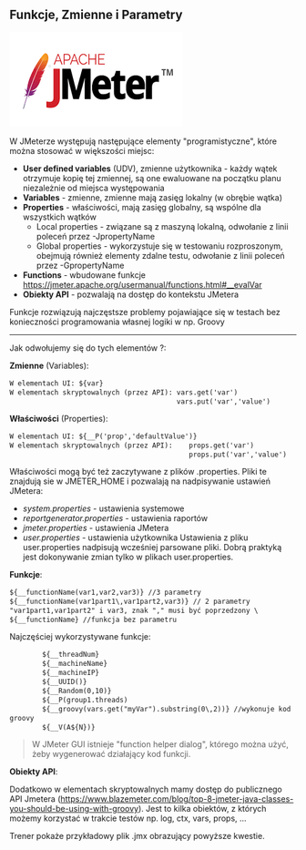 ## Funkcje, Zmienne i Parametry

![groovy](../img/jmeter.png)

W JMeterze występują następujące elementy "programistyczne", które można stosować w większości miejsc:

   - **User defined variables** (UDV), zmienne użytkownika - każdy wątek otrzymuje kopię tej zmiennej, są one ewaluowane na początku planu niezależnie od miejsca występowania
   - **Variables** - zmienne, zmienne mają zasięg lokalny (w obrębie wątka)
   - **Properties** - właściwości, mają zasięg globalny, są wspólne dla wszystkich wątków
        - Local properties - związane są z maszyną lokalną, odwołanie z linii poleceń przez -JpropertyName
        - Global properties - wykorzystuje się w testowaniu rozproszonym, obejmują również elementy zdalne testu, odwołanie z linii poleceń przez -GpropertyName     
   - **Functions** - wbudowane funkcje https://jmeter.apache.org/usermanual/functions.html#__evalVar
   - **Obiekty API** - pozwalają na dostęp do kontekstu JMetera
 
 Funkcje rozwiązują najczęstsze problemy pojawiające się w testach bez konieczności programowania własnej logiki w np. Groovy
  
---

Jak odwołujemy się do tych elementów ?:

**Zmienne** (Variables):
    
    W elementach UI: ${var}
    W elementach skryptowalnych (przez API): vars.get('var')
                                             vars.put('var','value') 
**Właściwości** (Properties):

    W elementach UI: ${__P('prop','defaultValue')}
    W elementach skryptowalnych (przez API):    props.get('var')
                                                props.put('var','value') 
        
Właściwości mogą być też zaczytywane z plików .properties. Pliki te znajdują sie w JMETER_HOME i pozwalają na nadpisywanie ustawień JMetera:
- _system.properties_ - ustawienia systemowe
- _reportgenerator.properties_ - ustawienia raportów
- _jmeter.properties_ - ustawienia JMetera
- _user.properties_ - ustawienia użytkownika
Ustawienia z pliku user.properties nadpisują wcześniej parsowane pliki. Dobrą praktyką jest dokonywanie zmian tylko w plikach user.properties.
    
**Funkcje**:

    ${__functionName(var1,var2,var3)} //3 parametry
    ${__functionName(var1part1\,var1part2,var3)} // 2 parametry "var1part1,var1part2" i var3, znak "," musi być poprzedzony \
    ${__functionName} //funkcja bez parametru

 Najczęściej wykorzystywane funkcje:
 
            ${__threadNum}
            ${__machineName}
            ${__machineIP}
            ${__UUID()}
            ${__Random(0,10)}
            ${__P(group1.threads)
            ${__groovy(vars.get("myVar").substring(0\,2))} //wykonuje kod groovy
            ${__V(A${N})}
 
 > W JMeter GUI istnieje "function helper dialog", którego można użyć, żeby wygenerować działający kod funkcji.
 
**Obiekty API**:

Dodatkowo w elementach skryptowalnych mamy dostęp do publicznego API Jmetera (https://www.blazemeter.com/blog/top-8-jmeter-java-classes-you-should-be-using-with-groovy).
Jest to kilka obiektów, z których możemy korzystać w trakcie testów np. log, ctx, vars, props, ...

Trener pokaże przykładowy plik .jmx obrazujący powyższe kwestie.